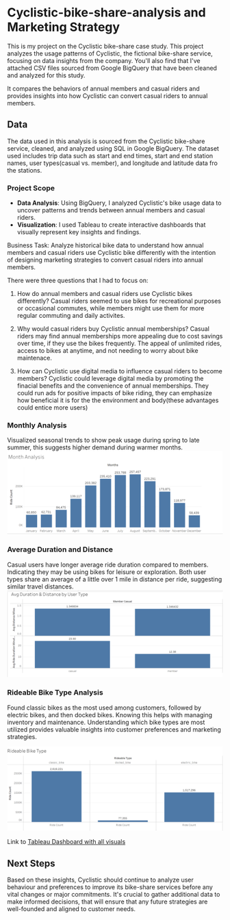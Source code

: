 # Cyclistic-bike-share-analysis and Marketing Strategy

This is my project on the Cyclistic bike-share case study. This project analyzes the usage patterns of Cyclistic, the fictional bike-share service, focusing on data insights from the company. You'll also find that I've attached CSV files sourced from Google BigQuery that have been cleaned and analyzed for this study.

It compares the behaviors of annual members and casual riders and provides insights into how Cyclistic can convert casual riders to annual members.

## Data
 The data used in this analysis is sourced from the Cyclistic bike-share service, cleaned, and analyzed using SQL in Google BigQuery. The dataset used includes trip data such as start and end times, start and end station names, user types(casual vs. member), and longitude and latitude data fro the stations. 
### Project Scope

-   **Data Analysis**: Using BigQuery, I analyzed Cyclistic's bike usage data to uncover patterns and trends between annual members and casual riders.
-   **Visualization**: I used Tableau to create interactive dashboards that visually represent key insights and findings.
  
Business Task: Analyze historical bike data to understand how annual members and casual riders use Cyclistic bike differently with the intention of designing marketing strategies to convert casual riders into annual members.


There were three questions that I had to focus on:
1. How do annual members and casual riders use Cyclistic bikes differently?
   Casual riders seemed to use bikes for recreational purposes or occasional commutes, while members might use them for more regular commuting and daily activites.
   
3. Why would casual riders buy Cyclistic annual memberships?
   Casual riders may find annual memberships more appealing due to cost savings over time, if they use the bikes frequently. The appeal of unlimited rides, access to bikes at anytime, and not needing to worry about bike maintenace. 
   
5. How can Cyclistic use digital media to influence casual riders to become members?
   Cyclistic could leverage digital media by promoting the finacial benefits and the convenience of annual memberships. They could run ads for positive impacts of bike riding, they can emphasize how beneficial it is for the the environment and body(these advantages could entice more users) 

### Monthly Analysis

Visualized seasonal trends to show peak usage during spring to late summer, this suggests higher demand during warmer months. 
![Monthly Analysis](https://github.com/lychialy/Cyclistic-bike-share-analysis/blob/main/2024-07-01%20(2).png?raw=true)


### Average Duration and Distance

Casual users have longer average ride duration compared to members. Indicating they may be using bikes for leisure or exploration. Both user types share an average of a little over 1 mile in distance per ride, suggesting similar travel distances. 
![Avg Duration and Distance](https://github.com/lychialy/Cyclistic-bike-share-analysis/blob/main/2024-07-01.png?raw=true)


### Rideable Bike Type Analysis

Found classic bikes as the most used among customers, followed by electric bikes, and then docked bikes. Knowing this helps with managing inventory and maintenance. Understanding which bike types are most utilized provides valuable insights into customer preferences and marketing strategies.

![Bike Types](https://github.com/lychialy/Cyclistic-bike-share-analysis/blob/main/2024-07-01%20(1).png?raw=true)

Link to [Tableau Dashboard with all visuals](https://public.tableau.com/views/CyclisticCaseStudyCapstone_17196371711750/Dashboard1?:language=en-US&:sid=&:display_count=n&:origin=viz_share_link)

## Next Steps

Based on these insights, Cyclistic should continue to analyze user behaviour and preferences to improve its bike-share services before any vital changes or major commitments. It's crucial to gather additional data to make informed decisions, that will ensure that any future strategies are well-founded and aligned to customer needs. 



